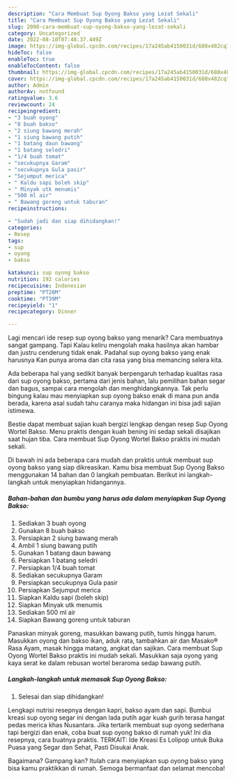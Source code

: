 ```yaml
---
description: "Cara Membuat Sup Oyong Bakso yang Lezat Sekali"
title: "Cara Membuat Sup Oyong Bakso yang Lezat Sekali"
slug: 2098-cara-membuat-sup-oyong-bakso-yang-lezat-sekali
category: Uncategorized
date: 2022-08-10T07:48:37.449Z
image: https://img-global.cpcdn.com/recipes/17a245ab4150031d/680x482cq70/sup-oyong-bakso-foto-resep-utama.jpg
hideToc: false
enableToc: true
enableTocContent: false
thumbnail: https://img-global.cpcdn.com/recipes/17a245ab4150031d/680x482cq70/sup-oyong-bakso-foto-resep-utama.jpg
cover: https://img-global.cpcdn.com/recipes/17a245ab4150031d/680x482cq70/sup-oyong-bakso-foto-resep-utama.jpg
author: Admin
authorAv: notfound
ratingvalue: 3.6
reviewcount: 24
recipeingredient:
- "3 buah oyong"
- "8 buah bakso"
- "2 siung bawang merah"
- "1 siung bawang putih"
- "1 batang daun bawang"
- "1 batang seledri"
- "1/4 buah tomat"
- "secukupnya Garam"
- "secukupnya Gula pasir"
- "Sejumput merica"
- " Kaldu sapi boleh skip"
- " Minyak utk menumis"
- "500 ml air"
- " Bawang goreng untuk taburan"
recipeinstructions:

- "Sudah jadi dan siap dihidangkan!"
categories:
- Resep
tags:
- sup
- oyong
- bakso

katakunci: sup oyong bakso 
nutrition: 192 calories
recipecuisine: Indonesian
preptime: "PT20M"
cooktime: "PT39M"
recipeyield: "1"
recipecategory: Dinner

---
```



Lagi mencari ide resep sup oyong bakso yang menarik? Cara membuatnya sangat gampang. Tapi Kalau keliru mengolah maka hasilnya akan hambar dan justru cenderung tidak enak. Padahal sup oyong bakso yang enak harusnya Kan punya aroma dan cita rasa yang bisa memancing selera kita.


Ada beberapa hal yang sedikit banyak berpengaruh terhadap kualitas rasa dari sup oyong bakso, pertama dari jenis bahan, lalu pemilihan bahan segar dan bagus, sampai cara mengolah dan menghidangkannya. Tak perlu bingung kalau mau menyiapkan sup oyong bakso enak di mana pun anda berada, karena asal sudah tahu caranya maka hidangan ini bisa jadi sajian istimewa.

Bestie dapat membuat sajian kuah bergizi lengkap dengan resep Sup Oyong Wortel Bakso. Menu praktis dengan kuah bening ini sedap sekali disajikan saat hujan tiba. Cara membuat Sup Oyong Wortel Bakso praktis ini mudah sekali.


Di bawah ini ada beberapa cara mudah dan praktis untuk membuat sup oyong bakso yang siap dikreasikan. Kamu bisa membuat Sup Oyong Bakso menggunakan 14 bahan dan 0 langkah pembuatan. Berikut ini langkah-langkah untuk menyiapkan hidangannya.

<!--inarticleads1-->

##### Bahan-bahan dan bumbu yang harus ada dalam menyiapkan Sup Oyong Bakso:

1. Sediakan 3 buah oyong
1. Gunakan 8 buah bakso
1. Persiapkan 2 siung bawang merah
1. Ambil 1 siung bawang putih
1. Gunakan 1 batang daun bawang
1. Persiapkan 1 batang seledri
1. Persiapkan 1/4 buah tomat
1. Sediakan secukupnya Garam
1. Persiapkan secukupnya Gula pasir
1. Persiapkan Sejumput merica
1. Siapkan  Kaldu sapi (boleh skip)
1. Siapkan  Minyak utk menumis
1. Sediakan 500 ml air
1. Siapkan  Bawang goreng untuk taburan


Panaskan minyak goreng, masukkan bawang putih, tumis hingga harum. Masukkan oyong dan bakso ikan, aduk rata, tambahkan air dan Masako® Rasa Ayam, masak hingga matang, angkat dan sajikan. Cara membuat Sup Oyong Wortel Bakso praktis ini mudah sekali. Masukkan saja oyong yang kaya serat ke dalam rebusan wortel beraroma sedap bawang putih. 

<!--inarticleads2-->

##### Langkah-langkah untuk memasak Sup Oyong Bakso:


1. Selesai dan siap dihidangkan!

Lengkapi nutrisi resepnya dengan kapri, bakso ayam dan sapi. Bumbui kreasi sup oyong segar ini dengan lada putih agar kuah gurih terasa hangat pedas merica khas Nusantara. Jika tertarik membuat sup oyong sederhana tapi bergizi dan enak, coba buat sup oyong bakso di rumah yuk! Ini dia resepnya, cara buatnya praktis. TERKAIT: Ide Kreasi Es Lolipop untuk Buka Puasa yang Segar dan Sehat, Pasti Disukai Anak. 

Bagaimana? Gampang kan? Itulah cara menyiapkan sup oyong bakso yang bisa kamu praktikkan di rumah. Semoga bermanfaat dan selamat mencoba!
